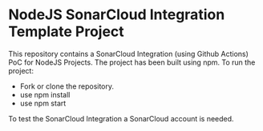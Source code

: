# NodeJS SonarCloud Integration Template Project

This repository contains a SonarCloud Integration (using Github Actions) PoC for NodeJS Projects. The project has been built using npm. 
To run the project: 
- Fork or clone the repository.
- use npm install
- use npm start

To test the SonarCloud Integration a SonarCloud account is needed.
